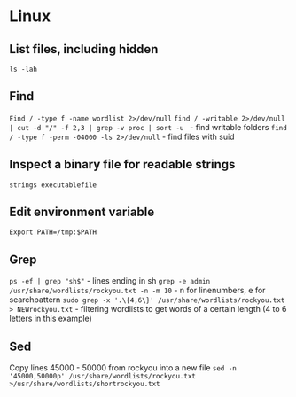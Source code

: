 # Linux

## List files, including hidden
`ls -lah`

## Find
`Find / -type f -name wordlist 2>/dev/null`
`find / -writable 2>/dev/null | cut -d "/" -f 2,3 | grep -v proc | sort -u ` - find writable folders
`find / -type f -perm -04000 -ls 2>/dev/null` - find files with suid

## Inspect a binary file for readable strings
`strings executablefile`

## Edit environment variable
`Export PATH=/tmp:$PATH`

## Grep
`ps -ef | grep "sh$"` - lines ending in sh
`grep -e admin /usr/share/wordlists/rockyou.txt -n -m 10` - n for linenumbers, e for searchpattern
`sudo grep -x '.\{4,6\}' /usr/share/wordlists/rockyou.txt > NEWrockyou.txt` - filtering wordlists to get words of a certain length (4 to 6 letters in this example)

## Sed
Copy lines 45000 - 50000 from rockyou into a new file
`sed -n '45000,50000p' /usr/share/wordlists/rockyou.txt >/usr/share/wordlists/shortrockyou.txt`

